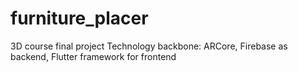 # furniture_placer

3D course final project
Technology backbone: ARCore, Firebase as backend, Flutter framework for frontend
